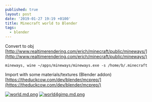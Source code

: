 ```yaml
---
published: true
layout: post
date: '2019-01-27 19:19 +0100'
title: Minecraft world to Blender
tags:
  - blender
---
```

Convert to obj  
[http://www.realtimerendering.com/erich/minecraft/public/mineways/](http://www.realtimerendering.com/erich/minecraft/public/mineways/)

    mineways, wine ~/apps/mineways/mineways.exe -s /home/b/.minecraft

Import with some materials/textures (Blender addon)  
[https://theduckcow.com/dev/blender/mcprep/](https://theduckcow.com/dev/blender/mcprep/)

[![world.md.png](https://cdn.scrot.moe/images/2019/01/27/world.md.png)](https://scrot.moe/image/ajlZA)
[![world4gimp.md.png](https://cdn.scrot.moe/images/2019/01/27/world4gimp.md.png)](https://scrot.moe/image/ajBPb)